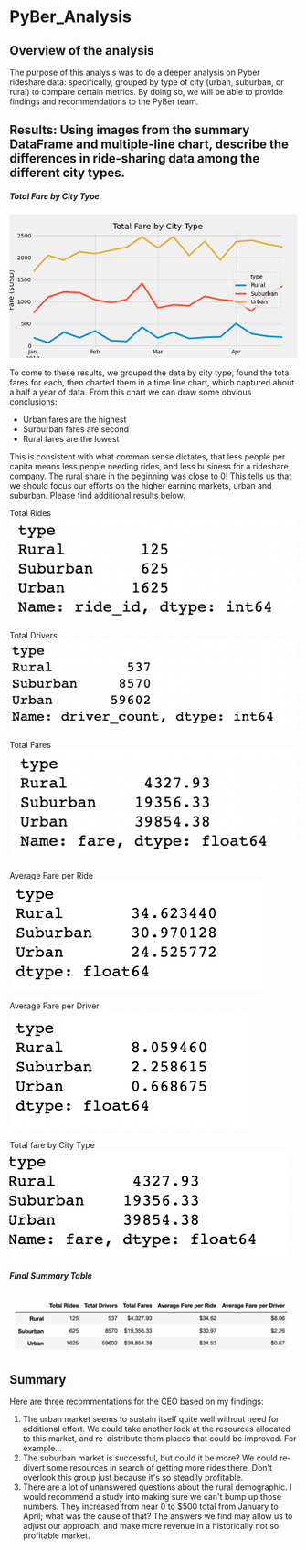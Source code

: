 # PyBer_Analysis
## Overview of the analysis
The purpose of this analysis was to do a deeper analysis on Pyber rideshare data: specifically, grouped by type of city (urban, suburban, or rural) to compare certain metrics. By doing so, we will be able to provide findings and recommendations to the PyBer team.
## Results: Using images from the summary DataFrame and multiple-line chart, describe the differences in ride-sharing data among the different city types.
##### Total Fare by City Type
![Final Line Chart](Analysis/PyBer_fare_summary.png)

To come to these results, we grouped the data by city type, found the total fares for each, then charted them in a time line chart, which captured about a half a year of data. From this chart we can draw some obvious conclusions:
- Urban fares are the highest
- Surburban fares are second
- Rural fares are the lowest

This is consistent with what common sense dictates, that less people per capita means less people needing rides, and less business for a rideshare company. The rural share in the beginning was close to 0! This tells us that we should focus our efforts on the higher earning markets, urban and suburban.
Please find additional results below.

Total Rides 
![TotalRides](Resources/TotalRides.png)

Total Drivers 
![TotalDrivers](Resources/TotalDrivers.png)

Total Fares 
![TotalFares](Resources/TotalFares.png)

Average Fare per Ride 
![AvgFarePerRide](Resources/AvgFarePerRide.png)

Average Fare per Driver
![AvgFarePerDriver](Resources/AvgFarePerDriver.png)

Total fare by City Type
![TotalFareCityType](Resources/TotalFareCityType.png)

##### Final Summary Table
![FinalSummary](Resources/FinalSummary.png)

## Summary
Here are three recommentations for the CEO based on my findings:
1. The urban market seems to sustain itself quite well without need for additional effort. We could take another look at the resources allocated to this market, and re-distribute them places that could be improved. For example...
2. The suburban market is successful, but could it be more? We could re-divert some resources in search of getting more rides there. Don't overlook this group just because it's so steadily profitable.
3. There are a lot of unanswered questions about the rural demographic. I would recommend a study into making sure we can't bump up those numbers. They increased from near 0 to $500 total from January to April; what was the cause of that? The answers we find may allow us to adjust our approach, and make more revenue in a historically not so profitable market. 